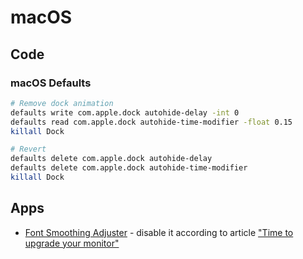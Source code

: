 # macOS

## Code

### macOS Defaults

```bash
# Remove dock animation
defaults write com.apple.dock autohide-delay -int 0
defaults read com.apple.dock autohide-time-modifier -float 0.15
killall Dock

# Revert
defaults delete com.apple.dock autohide-delay
defaults delete com.apple.dock autohide-time-modifier
killall Dock
```

## Apps

- [Font Smoothing Adjuster](https://www.fontsmoothingadjuster.com/) - disable it according to article ["Time to upgrade your monitor"](https://tonsky.me/blog/monitors/)